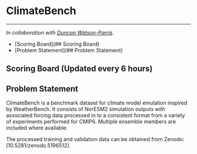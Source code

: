 # ClimateBench
---

*In collaboration with [Duncan Watson-Parris](https://duncanwp.github.io/).* 

- [Scoring Board](## Scoring Board)
- [Problem Statement](## Problem Statement)

## Scoring Board (Updated every 6 hours)  

## Problem Statement

ClimateBench is a benchmark dataset for climate model emulation inspired by WeatherBench. It consists of NorESM2 simulation outputs with associated forcing data processed in to a consistent format from a variety of experiments performed for CMIP6. Multiple ensemble members are included where available.

The processed training and validation data can be obtained from Zenodo: [10.5281/zenodo.5196512].
